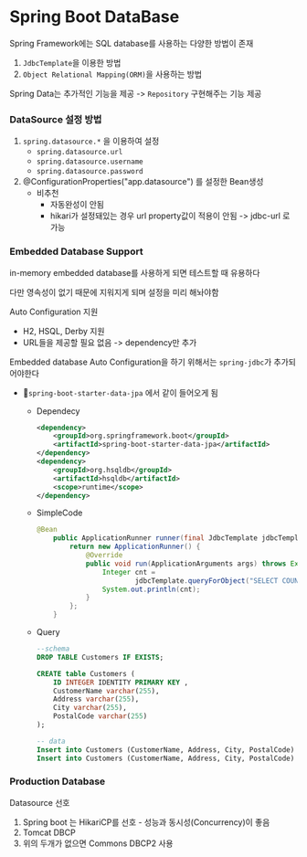 # Spring Boot DataBase

Spring Framework에는 SQL database를 사용하는 다양한 방법이 존재

1. `JdbcTemplate`을 이용한 방법
2. `Object Relational Mapping(ORM)`을 사용하는 방법

Spring Data는 추가적인 기능을 제공 ->  `Repository` 구현해주는 기능 제공

### DataSource 설정 방법

1. `spring.datasource.*` 을 이용하여 설정
   - `spring.datasource.url`
   - `spring.datasource.username`
   - `spring.datasource.password`
2. @ConfigurationProperties("app.datasource") 를 설정한 Bean생성
   - 비추천
     - 자동완성이 안됨
     - hikari가 설정돼있는 경우 url property값이 적용이 안됨 -> jdbc-url 로 가능

### Embedded Database Support

in-memory embedded database를 사용하게 되면 테스트할 때 유용하다

다만 영속성이 없기 때문에 지워지게 되며 설정을 미리 해놔야함

Auto Configuration 지원

- H2, HSQL, Derby 지원 
- URL들을 제공할 필요 없음 -> dependency만 추가

Embedded database Auto Configuration을 하기 위해서는 `spring-jdbc`가 추가되어야한다

- `spring-boot-starter-data-jpa` 에서 같이 들어오게 됨

  - Dependecy

    ```xml
    <dependency>
    	<groupId>org.springframework.boot</groupId>
    	<artifactId>spring-boot-starter-data-jpa</artifactId>
    </dependency>
    <dependency>
    	<groupId>org.hsqldb</groupId>
    	<artifactId>hsqldb</artifactId>
    	<scope>runtime</scope>
    </dependency>
    ```

  - SimpleCode

    ```java
    @Bean
    	public ApplicationRunner runner(final JdbcTemplate jdbcTemplate) {
    		return new ApplicationRunner() {
    			@Override
    			public void run(ApplicationArguments args) throws Exception {
    				Integer cnt =
    						jdbcTemplate.queryForObject("SELECT COUNT(*) FROM Customers", Integer.class);
    				System.out.println(cnt);
    			}
    		};
    	}
    ```

  - Query

    ```sql
    --schema
    DROP TABLE Customers IF EXISTS;
    
    CREATE table Customers (
        ID INTEGER IDENTITY PRIMARY KEY ,
        CustomerName varchar(255),
        Address varchar(255),
        City varchar(255),
        PostalCode varchar(255)
    );
    
    -- data
    Insert into Customers (CustomerName, Address, City, PostalCode) VALUES ('cardinal', 'skagen 21', 'stavanger', '4006');
    Insert into Customers (CustomerName, Address, City, PostalCode) VALUES ('minsoonss', 'sillim', 'seoul', '1234');
    
    ```


### Production Database

Datasource 선호

1. Spring boot 는 HikariCP를 선호 - 성능과 동시성(Concurrency)이 좋음
2. Tomcat DBCP
3.  위의 두개가 없으면 Commons DBCP2 사용

